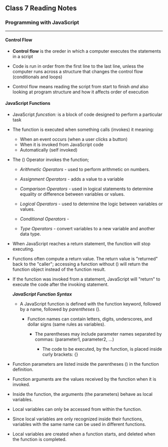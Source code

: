 ## Class 7 Reading Notes

### Programming with JavaScript
_____
#### Control Flow
- __Control flow__ is the oreder in which a computer executes the statements in a script

- Code is run in order from the first line to the last line, unless the computer runs across a structure that changes the control flow (conditionals and loops)

- Control flow means reading the script from start to finish _and_ also looking at program structure and how it affects order of execution

#### JavaScript Functions
- JavaScript *funcstion:* is a block of code designed to perform a particular task  

- The function is executed when  something calls (invokes) it meaning:  

    - When an event occurs (when a user clicks a button)
    - When it is invoked from JavaScript code
    - Automatically (self invoked)

- The () Operator invokes the function;  

    - *Arithmetic Operators* - used to perform arithmetic on numbers.

    - *Assignment Operators* - adds a value to a variable

    - *Comparison Operators* - used in logical statements to determine equality or difference between variables or values.

    - *Logical Operators* - used to determine the logic between variables or values.

    - *Conditional Operators* - 

    - *Type Operators* - convert variables to a new variable and another data type.

- When JavaScript reaches a return statement, the function will stop executing.

- Functions often compute a return value. The return value is "returned" back to the "caller"; accessing a function without () will return the function object instead of the function result.

- If the function was invoked from a statement, JavaScript will "return" to execute the code after the invoking statement.


    __*JavaScript Function Syntax*__   

    - A JavaScript function is defined with the function keyword, followed by a name, followed by *parentheses* ().  

        - Function names can contain letters, digits, underscores, and dollar signs (same rules as variables).  

            - The parentheses may include parameter names separated by commas:
(parameter1, parameter2, ...)  

                - The code to be executed, by the function, is placed inside curly brackets: {}

- Function parameters are listed inside the parentheses () in the function definition.

- Function arguments are the values received by the function when it is invoked.

- Inside the function, the arguments (the parameters) behave as local variables.

- Local variables can only be accessed from within the function.

- Since local variables are only recognized inside their functions, variables with the same name can be used in different functions.

- Local variables are created when a function starts, and deleted when the function is completed.


